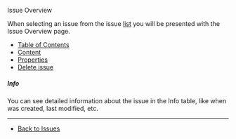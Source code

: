 Issue Overview

When selecting an issue from the issue [list](../issues) you will be presented with the Issue Overview page.

* [Table of Contents](./toc)
* [Content](./content)
* [Properties](./edit)
* [Delete issue](./delete)

##### Info

You can see detailed information about the issue in the Info table, like when was created, last modified, etc.

----

* [Back to Issues](../issues)
